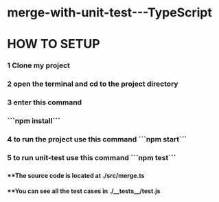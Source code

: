 # merge-with-unit-test---TypeScript

# HOW TO SETUP
<h3>1 Clone my project<h3/>
<h3>2 open the terminal and cd to the project directory<h3/>
<h3>3 enter this command<h3/> ```npm install```
<h3>4 to run the project use this command ```npm start```<h3/>
<h3>5 to run unit-test use this command ```npm test```<h3/>

<h4>**The source code is located at ./src/merge.ts <h4/>
<h4>**You can see all the test cases in ./__tests__/test.js <h4/>
